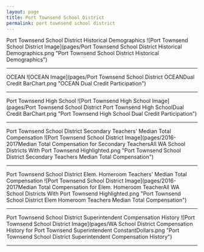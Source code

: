 ```yaml
---
layout: page
title: Port Townsend School District
permalink: port townsend school district
---
```



Port Townsend School District Historical Demographics
![Port Townsend School District Image](pages/Port Townsend School District Historical Demographics.png "Port Townsend School District Historical Demographics")

___

OCEAN
![OCEAN Image](pages/Port Townsend School District OCEANDual Credit BarChart.png "OCEAN Dual Credit Participation")

___

Port Townsend High School
![Port Townsend High School Image](pages/Port Townsend School District Port Townsend High SchoolDual Credit BarChart.png "Port Townsend High School Dual Credit Participation")

___

Port Townsend School District Secondary Teachers' Median Total Compensation
![Port Townsend School District Image](pages/2016-2017Median Total Compensation for Secondary TeachersAll WA School Districts With Port Townsend Highlighted.png "Port Townsend School District Secondary Teachers Median Total Compensation")

___

Port Townsend School District Elem. Homeroom Teachers' Median Total Compensation
![Port Townsend School District Image](pages/2016-2017Median Total Compensation for Elem. Homeroom TeacherAll WA School Districts With Port Townsend Highlighted.png "Port Townsend School District Elem Homeroom Teachers Median Total Compensation")

___

Port Townsend School District Superintendent Compensation History
![Port Townsend School District Image](pages/WA School District Compensation History for Port Townsend Superintendent ConstantDollars.png "Port Townsend School District Superintendent Compensation History")

___

